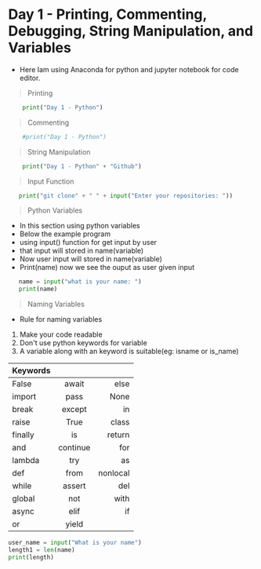 # Day 1 - Printing, Commenting, Debugging, String Manipulation, and Variables

- Here Iam using Anaconda for python and jupyter notebook for code editor.


> Printing
```python
    print("Day 1 - Python")
```
> Commenting
```python
    #print("Day 1 - Python")
```
> String Manipulation
```python
    print("Day 1 - Python" + "Github")
```
> Input Function
```python
   print("git clone" + " " + input("Enter your repositories: "))
```
> Python Variables
- In this section using python variables
- Below the example program
- using input() function for get input by user
- that input will stored in name(variable)
- Now user input will stored in name(variable)
- Print(name) now we see the ouput as user given input

```python
   name = input("what is your name: ")
   print(name)
```
> Naming Variables

- Rule for naming variables
1. Make your code readable
2. Don't use python keywords for variable
3. A variable along with an keyword is suitable(eg: isname or is_name)

|**Keywords** |          |          |                                                      
|-------------|:--------:|---------:|   
| False       | await    | else     |
| import      | pass     | None     |
| break       | except   | in       |
| raise       | True     | class    |
| finally     | is       | return   |
| and         | continue | for      |
| lambda      | try      | as       |
| def         | from     | nonlocal |
| while       | assert   | del      |
| global      | not      | with     |
| async       | elif     | if       |
| or          | yield    |          |

```python
user_name = input("What is your name")
length1 = len(name)
print(length)
```